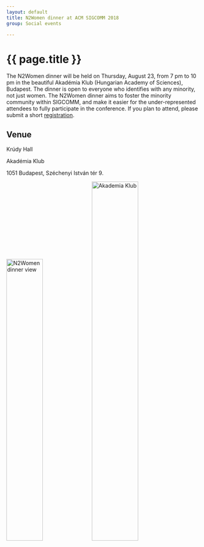 ```yaml
---
layout: default
title: N2Women dinner at ACM SIGCOMM 2018
group: Social events

---
```




# {{ page.title }}
The N2Women dinner will be held on Thursday, August 23, from 7 pm to 10 pm in the beautiful Akadémia Klub (Hungarian Academy of Sciences), Budapest. The dinner is open to everyone who identifies with any minority, not just women. The N2Women dinner aims to foster the minority community within SIGCOMM, and make it easier for the under-represented attendees to fully participate in the conference. If you plan to attend, please submit a short [registration](https://goo.gl/forms/aToMCA8rQw2MJkVg1).


## Venue
Krúdy Hall

Akadémia Klub

1051 Budapest, Széchenyi István tér 9.

<div class="imagetext">
    <img src="{{ site.baseurl }}/images/venue/n2women_2.jpg" style="width:43.4%;" alt="N2Women dinner view" />
    <img src="{{ site.baseurl }}/images/venue/krudy.jpg" style="width:49%;" alt="Akademia Klub" />
</div>